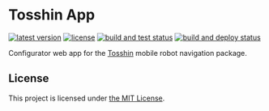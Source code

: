 # Tosshin App

[![latest version](https://img.shields.io/github/v/release/threeal/tosshin-app.svg)](https://github.com/threeal/tosshin-app/releases/)
[![license](https://img.shields.io/github/license/threeal/tosshin-app.svg)](./LICENSE)
[![build and test status](https://github.com/threeal/tosshin-app/actions/workflows/build-and-test.yml/badge.svg)](https://github.com/threeal/tosshin-app/actions)
[![build and deploy status](https://github.com/threeal/tosshin-app/actions/workflows/build-and-deploy.yml/badge.svg)](https://github.com/threeal/tosshin-app/actions)

Configurator web app for the [Tosshin](https://github.com/threeal/tosshin) mobile robot navigation package.

## License

This project is licensed under [the MIT License](./LICENSE).

